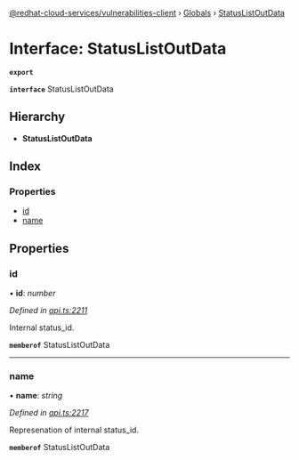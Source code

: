 [@redhat-cloud-services/vulnerabilities-client](../README.md) › [Globals](../globals.md) › [StatusListOutData](statuslistoutdata.md)

# Interface: StatusListOutData

**`export`** 

**`interface`** StatusListOutData

## Hierarchy

* **StatusListOutData**

## Index

### Properties

* [id](statuslistoutdata.md#id)
* [name](statuslistoutdata.md#name)

## Properties

###  id

• **id**: *number*

*Defined in [api.ts:2211](https://github.com/RedHatInsights/javascript-clients.gi/blob/master/packages/vulnerabilities/api.ts#L2211)*

Internal status_id.

**`memberof`** StatusListOutData

___

###  name

• **name**: *string*

*Defined in [api.ts:2217](https://github.com/RedHatInsights/javascript-clients.gi/blob/master/packages/vulnerabilities/api.ts#L2217)*

Represenation of internal status_id.

**`memberof`** StatusListOutData
